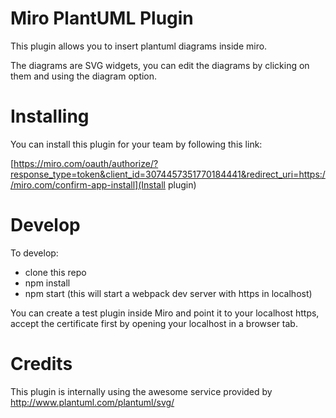# Miro PlantUML Plugin

This plugin allows you to insert plantuml diagrams inside miro.

The diagrams are SVG widgets, you can edit the diagrams by clicking on them and using the diagram option.

# Installing

You can install this plugin for your team by following this link:

[https://miro.com/oauth/authorize/?response_type=token&client_id=3074457351770184441&redirect_uri=https://miro.com/confirm-app-install](Install plugin)

# Develop

To develop:

- clone this repo
- npm install
- npm start (this will start a webpack dev server with https in localhost)

You can create a test plugin inside Miro and point it to your localhost https, accept the certificate first by opening your localhost in a browser tab.

# Credits

This plugin is internally using the awesome service provided by http://www.plantuml.com/plantuml/svg/
